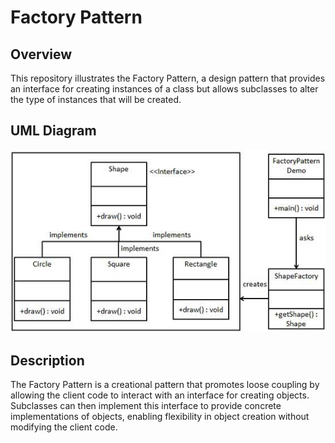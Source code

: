 # Factory Pattern

## Overview

This repository illustrates the Factory Pattern, a design pattern that provides an interface for creating instances of a class but allows subclasses to alter the type of instances that will be created.

## UML Diagram

![Factory Pattern UML Diagram](https://github.com/ImCoderz/design-pattern-java/blob/main/assets/FactoryUML.jpg)

## Description

The Factory Pattern is a creational pattern that promotes loose coupling by allowing the client code to interact with an interface for creating objects. Subclasses can then implement this interface to provide concrete implementations of objects, enabling flexibility in object creation without modifying the client code.


